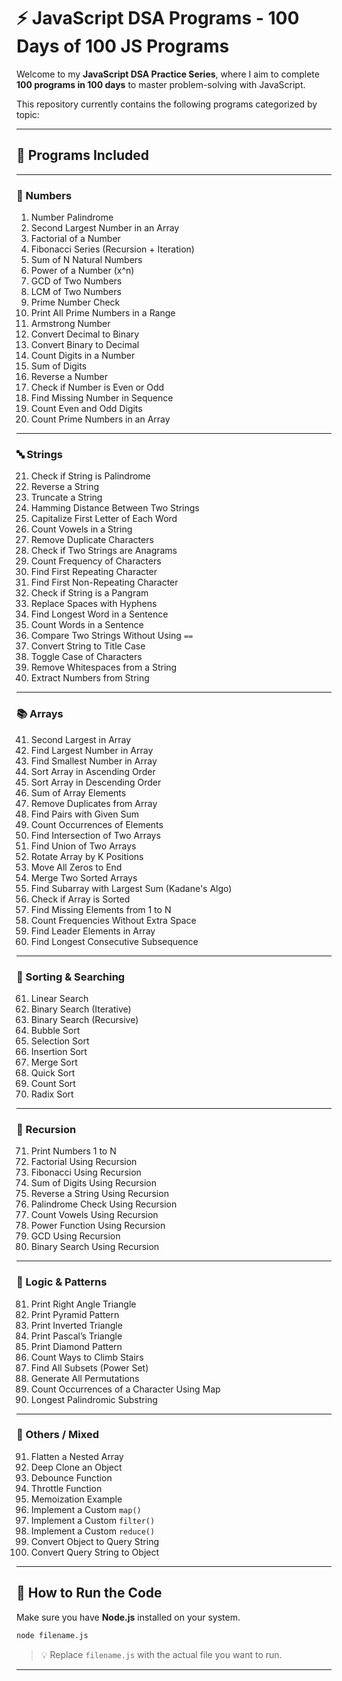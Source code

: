# ⚡ JavaScript DSA Programs - 100 Days of 100 JS Programs

Welcome to my **JavaScript DSA Practice Series**, where I aim to complete **100 programs in 100 days** to master problem-solving with JavaScript.

This repository currently contains the following programs categorized by topic:

---

## 📘 Programs Included

---

### 🔢 Numbers

1. Number Palindrome
2. Second Largest Number in an Array
3. Factorial of a Number
4. Fibonacci Series (Recursion + Iteration)
5. Sum of N Natural Numbers
6. Power of a Number (x^n)
7. GCD of Two Numbers
8. LCM of Two Numbers
9. Prime Number Check
10. Print All Prime Numbers in a Range
11. Armstrong Number
12. Convert Decimal to Binary
13. Convert Binary to Decimal
14. Count Digits in a Number
15. Sum of Digits
16. Reverse a Number
17. Check if Number is Even or Odd
18. Find Missing Number in Sequence
19. Count Even and Odd Digits
20. Count Prime Numbers in an Array

---

### 🔤 Strings

21. Check if String is Palindrome
22. Reverse a String
23. Truncate a String
24. Hamming Distance Between Two Strings
25. Capitalize First Letter of Each Word
26. Count Vowels in a String
27. Remove Duplicate Characters
28. Check if Two Strings are Anagrams
29. Count Frequency of Characters
30. Find First Repeating Character
31. Find First Non-Repeating Character
32. Check if String is a Pangram
33. Replace Spaces with Hyphens
34. Find Longest Word in a Sentence
35. Count Words in a Sentence
36. Compare Two Strings Without Using `==`
37. Convert String to Title Case
38. Toggle Case of Characters
39. Remove Whitespaces from a String
40. Extract Numbers from String

---

### 📚 Arrays

41. Second Largest in Array
42. Find Largest Number in Array
43. Find Smallest Number in Array
44. Sort Array in Ascending Order
45. Sort Array in Descending Order
46. Sum of Array Elements
47. Remove Duplicates from Array
48. Find Pairs with Given Sum
49. Count Occurrences of Elements
50. Find Intersection of Two Arrays
51. Find Union of Two Arrays
52. Rotate Array by K Positions
53. Move All Zeros to End
54. Merge Two Sorted Arrays
55. Find Subarray with Largest Sum (Kadane's Algo)
56. Check if Array is Sorted
57. Find Missing Elements from 1 to N
58. Count Frequencies Without Extra Space
59. Find Leader Elements in Array
60. Find Longest Consecutive Subsequence

---

### 🔁 Sorting & Searching

61. Linear Search
62. Binary Search (Iterative)
63. Binary Search (Recursive)
64. Bubble Sort
65. Selection Sort
66. Insertion Sort
67. Merge Sort
68. Quick Sort
69. Count Sort
70. Radix Sort

---

### 🔁 Recursion

71. Print Numbers 1 to N
72. Factorial Using Recursion
73. Fibonacci Using Recursion
74. Sum of Digits Using Recursion
75. Reverse a String Using Recursion
76. Palindrome Check Using Recursion
77. Count Vowels Using Recursion
78. Power Function Using Recursion
79. GCD Using Recursion
80. Binary Search Using Recursion

---

### 🧠 Logic & Patterns

81. Print Right Angle Triangle
82. Print Pyramid Pattern
83. Print Inverted Triangle
84. Print Pascal’s Triangle
85. Print Diamond Pattern
86. Count Ways to Climb Stairs
87. Find All Subsets (Power Set)
88. Generate All Permutations
89. Count Occurrences of a Character Using Map
90. Longest Palindromic Substring

---

### 🎯 Others / Mixed

91. Flatten a Nested Array
92. Deep Clone an Object
93. Debounce Function
94. Throttle Function
95. Memoization Example
96. Implement a Custom `map()`
97. Implement a Custom `filter()`
98. Implement a Custom `reduce()`
99. Convert Object to Query String
100. Convert Query String to Object

---

## 🚀 How to Run the Code

Make sure you have **Node.js** installed on your system.

```bash
node filename.js
```

> 💡 Replace `filename.js` with the actual file you want to run.

---


